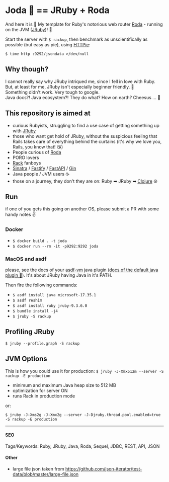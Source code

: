 # Joda 🖖 == JRuby + Roda

And here it is 🎉 My template for Ruby's notorious web router [Roda](https://roda.jeremyevans.net) - running on the JVM ([JRuby](https://www.jruby.org))! 🌋

Start the server with `$ rackup`, then benchmark as unscientifically as possible (but easy as pie), using [HTTPie](https://httpie.io):

`$ time http :9292/jsondata >/dev/null`

## Why though?

I cannot really say why JRuby intriqued me, since I fell in love with Ruby.  
But, at least for me, JRuby isn't especially beginner friendly. 😬  
Something didn't work. Very tough to google.  
Java docs?! Java ecosystem?! They do what? How on earth? Cheesus ... 🤢

## This repository is aimed at

- curious Rubyists, struggling to find a use case of getting something up with [JRuby](https://www.jruby.org)
- those who want get hold of JRuby, without the suspicious feeling that Rails takes care of everything behind the curtains (it's why we love you, Rails, you know that! 😘)
- People curious of [Roda](https://roda.jeremyevans.net)
- PORO lovers
- [Rack](https://github.com/rack/rack) fanboys
- [Sinatra](https://sinatrarb.com) / [Fastify](https://www.fastify.io) / [FastAPI](https://fastapi.tiangolo.com) / [Gin](https://github.com/gin-gonic/gin)
- Java people / JVM users ☕️
- those on a journey, they don't they are on: Ruby ➡ JRuby ➡ [Clojure](https://clojure.org/guides/getting_started) ☮️

## Run

if one of you gets this going on another OS, please submit a PR with some handy notes ✌️

### Docker

- `$ docker build . -t joda`
- `$ docker run --rm -it -p9292:9292 joda`

### MacOS and asdf

please, see the docs of your [asdf-vm](https://asdf-vm.com) java plugin ([docs of the default java plugin 📖](https://github.com/halcyon/asdf-java#java_home)). It's about JRuby having Java in it's PATH.

Then fire the following commands:

- `$ asdf install java microsoft-17.35.1`
- `$ asdf reshim`
- `$ asdf install ruby jruby-9.3.6.0`
- `$ bundle install -j4`
- `$ jruby -S rackup`

## Profiling JRuby

`$ jruby --profile.graph -S rackup`

## JVM Options

This is how you could use it for production:
`$ jruby -J-Xmx512m --server -S rackup -E production`

- minimum and maximum Java heap size to 512 MB
- optimization for server ON
- runs Rack in production mode

or:

`$ jruby -J-Xms2g -J-Xmx2g --server -J-Djruby.thread.pool.enabled=true -S rackup -E production`

---

#### SEO

Tags/Keywords: Ruby, JRuby, Java, Roda, Sequel, JDBC, REST, API, JSON

#### Other

- large file json taken from https://github.com/json-iterator/test-data/blob/master/large-file.json
